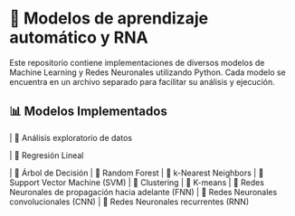 # 🚀 Modelos de aprendizaje automático y RNA

Este repositorio contiene implementaciones de diversos modelos de Machine Learning y Redes Neuronales utilizando Python. Cada modelo se encuentra en un archivo separado para facilitar su análisis y ejecución.

## 📊 Modelos Implementados

| 🔹 Análisis exploratorio de datos 

| 🔹 Regresión Lineal 

| 🔹 Árbol de Decisión 
| 🔹 Random Forest 
| 🔹 k-Nearest Neighbors
| 🔹 Support Vector Machine (SVM)
| 🔹 Clustering
| 🔹 K-means
| 🔹 Redes Neuronales de propagación hacia adelante (FNN)
| 🔹 Redes Neuronales convolucionales (CNN)
| 🔹 Redes Neuronales recurrentes (RNN)
